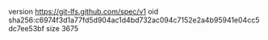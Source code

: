 version https://git-lfs.github.com/spec/v1
oid sha256:c6974f3d1a77fd5d904ac1d4bd732ac094c7152e2a4b95941e04cc5dc7ee53bf
size 3675
